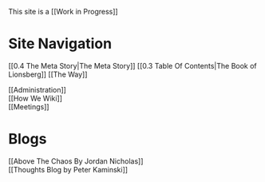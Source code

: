 This site is a [[Work in Progress]]

# Site Navigation

[[0.4 The Meta Story|The Meta Story]]
[[0.3 Table Of Contents|The Book of Lionsberg]]
[[The Way]]

[[Administration]]  
[[How We Wiki]]  
[[Meetings]]  

# Blogs
[[Above The Chaos By Jordan Nicholas]]  
[[Thoughts Blog by Peter Kaminski]]  
